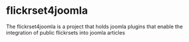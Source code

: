 flickrset4joomla
================

The flickrset4joomla is a project that holds joomla plugins that enable the integration of public flickrsets into joomla articles
